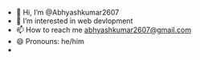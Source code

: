 - 👋 Hi, I’m @Abhyashkumar2607
- 👀 I’m interested in web devlopment
- 📫 How to reach me abhyashkumar2607@gmail.com
- 😄 Pronouns: he/him
- 

<!---
Abhyashkumar2607/Abhyashkumar2607 is a ✨ special ✨ repository because its `README.md` (this file) appears on your GitHub profile.
You can click the Preview link to take a look at your changes.
--->
